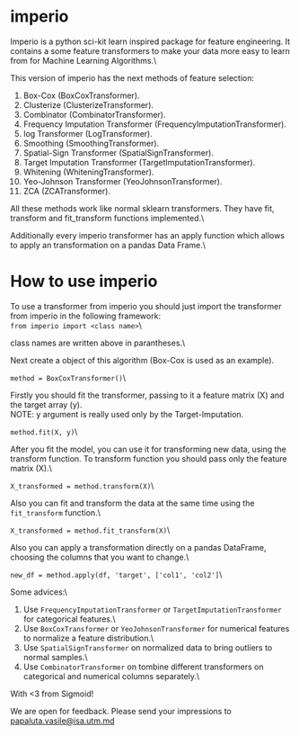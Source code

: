 # imperio

Imperio is a python sci-kit learn inspired package for feature engineering. It contains a some feature transformers to make your data more easy to learn from for Machine Learning Algorithms.\

This version of imperio has the next methods of feature selection:
1. Box-Cox (BoxCoxTransformer).
2. Clusterize (ClusterizeTransformer).
3. Combinator (CombinatorTransformer).
4. Frequency Imputation Transformer (FrequencyImputationTransformer).
5. log Transformer (LogTransformer).
6. Smoothing (SmoothingTransformer).
7. Spatial-Sign Transformer (SpatialSignTransformer).
8. Target Imputation Transformer (TargetImputationTransformer).
9. Whitening (WhiteningTransformer).
10. Yeo-Johnson Transformer (YeoJohnsonTransformer).
11. ZCA (ZCATransformer).

All these methods work like normal sklearn transformers. They have fit, transform and fit_transform functions implemented.\

Additionally every imperio transformer has an apply function which allows to apply an transformation on a pandas Data Frame.\

# How to use imperio

To use a transformer from imperio you should just import the transformer from imperio in the following framework:\
`from imperio import <class name>`\

class names are written above in parantheses.\

Next create a object of this algorithm (Box-Cox is used as an example).

`method = BoxCoxTransformer()`\

Firstly you should fit the transformer, passing to it a feature matrix (X) and the target array (y).\
NOTE: y argument is really used only by the Target-Imputation.

`method.fit(X, y)`\

After you fit the model, you can use it for transforming new data, using the transform function. To transform function you should pass only the feature matrix (X).\

`X_transformed = method.transform(X)`\

Also you can fit and transform the data at the same time using the `fit_transform` function.\

`X_transformed = method.fit_transform(X)`\

Also you can apply a transformation directly on a pandas DataFrame, choosing the columns that you want to change.\

`new_df = method.apply(df, 'target', ['col1', 'col2']`\

Some advices:\
1. Use `FrequencyImputationTransformer` or `TargetImputationTransformer` for categorical features.\
2. Use `BoxCoxTransformer` or `YeoJohnsonTransformer` for numerical features to normalize a feature distribution.\
3. Use `SpatialSignTransformer` on normalized data to bring outliers to normal samples.\
4. Use `CombinatorTransformer` on tombine different transformers on categorical and numerical columns separately.\

With <3 from Sigmoid!

We are open for feedback. Please send your impressions to papaluta.vasile@isa.utm.md
